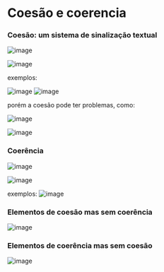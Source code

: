 # Coesão e coerencia

### Coesão: um sistema de sinalização textual

![image](https://github.com/Cestaro0/Fatec-Seguranca-da-Informacao/assets/99103680/be04eb05-b1b4-47de-8a85-0d3a35bb1893)

![image](https://github.com/Cestaro0/Fatec-Seguranca-da-Informacao/assets/99103680/df5cf1cf-eecd-426e-882f-cb16912128ed)

exemplos:

![image](https://github.com/Cestaro0/Fatec-Seguranca-da-Informacao/assets/99103680/0b5a35a8-b4af-420a-a354-d276e2c2b8bd)
![image](https://github.com/Cestaro0/Fatec-Seguranca-da-Informacao/assets/99103680/6a35de37-c23a-4183-9400-ac4791e33198)


porém a coesão pode ter problemas, como:

![image](https://github.com/Cestaro0/Fatec-Seguranca-da-Informacao/assets/99103680/3f7edbff-daaf-4ee6-ac71-92e8fd36ea5b)

![image](https://github.com/Cestaro0/Fatec-Seguranca-da-Informacao/assets/99103680/25b8abca-1453-4e57-8916-52fb55de50f3)


### Coerência
![image](https://github.com/Cestaro0/Fatec-Seguranca-da-Informacao/assets/99103680/9089fc70-9699-463e-8cc2-08e5d07ff333)

![image](https://github.com/Cestaro0/Fatec-Seguranca-da-Informacao/assets/99103680/175af4e4-0c4d-4821-8060-b376a6cea37c)


exemplos:
![image](https://github.com/Cestaro0/Fatec-Seguranca-da-Informacao/assets/99103680/24fe95d0-e057-400e-af7a-1a1436c95a0e)


### Elementos de coesão mas sem coerência
![image](https://github.com/Cestaro0/Fatec-Seguranca-da-Informacao/assets/99103680/ecb20f3a-37f9-473b-877f-5926599e9877)


### Elementos de coerência mas sem coesão
![image](https://github.com/Cestaro0/Fatec-Seguranca-da-Informacao/assets/99103680/f12645d0-ef7c-4f7f-aa66-a0acae39b382)



